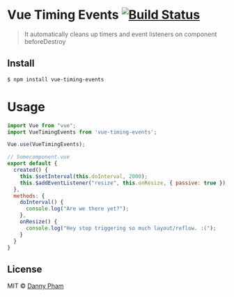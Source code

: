 # Vue Timing Events [![Build Status](https://travis-ci.org/dannynpham/vue-timing-events.svg?branch=master)](https://travis-ci.org/dannynpham/vue-timing-events)

> It automatically cleans up timers and event listeners on component beforeDestroy

## Install

```
$ npm install vue-timing-events
```

# Usage

```js
import Vue from "vue";
import VueTimingEvents from 'vue-timing-events';

Vue.use(VueTimingEvents);
```

```js
// Somecomponent.vue
export default {
  created() {
    this.$setInterval(this.doInterval, 2000);
    this.$addEventListener("resize", this.onResize, { passive: true });
  },
  methods: {
    doInterval() {
      console.log("Are we there yet?");
    },
    onResize() {
      console.log("Hey stop triggering so much layout/reflow. :(");
    }
  }
}
```

## License

MIT © [Danny Pham](https://dannynpham.tech)
